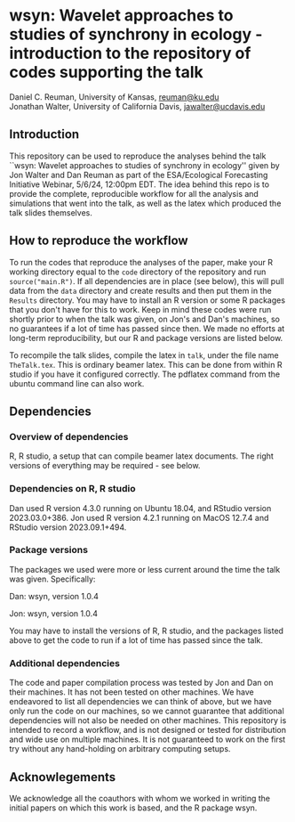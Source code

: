 # wsyn: Wavelet approaches to studies of synchrony in ecology - introduction to the repository of codes supporting the talk

Daniel C. Reuman, University of Kansas, reuman@ku.edu  
Jonathan Walter, University of California Davis, jawalter@ucdavis.edu  

## Introduction

This repository can be used to reproduce the analyses behind the talk
``wsyn: Wavelet approaches to studies of synchrony in ecology'' given by 
Jon Walter and Dan Reuman as part of the ESA/Ecological Forecasting Initiative 
Webinar, 5/6/24, 12:00pm EDT. The idea behind this repo is to provide the 
complete, reproducible workflow for all the analysis and simulations that went 
into the talk, as well as the latex which produced the talk slides themselves.

## How to reproduce the workflow

To run the codes that reproduce the analyses of the paper, make your R working directory equal to the `code` directory of 
the repository 
and run `source("main.R")`. If all dependencies are in place (see below), this will pull data from the `data` directory and create 
results and then put them in the `Results` directory. 
You may have to install an R version or some R packages
that you don't have for this to work. Keep in mind these codes were run shortly prior to when the talk was given,
on Jon's and Dan's  machines, so no guarantees if a lot of time has passed since then.
We made no efforts at long-term reproducibility, but our R and package versions are listed below.

To recompile the talk slides, compile the latex in `talk`, under the file name `TheTalk.tex`.
This is ordinary beamer latex. This can be done from within R studio if you have it configured
correctly. The pdflatex command from the ubuntu command line can also work. 

## Dependencies

### Overview of dependencies

R, R studio, a setup that can compile beamer latex documents. The right versions of everything may be required - see below.

### Dependencies on R, R studio

Dan used R version 4.3.0 running on Ubuntu 18.04, and RStudio version 2023.03.0+386. 
Jon used R version 4.2.1 running on MacOS 12.7.4 and RStudio version 2023.09.1+494.

### Package versions

The packages we used were more or less current around the time the talk was given. Specifically:

Dan: 
wsyn, version 1.0.4

Jon:
wsyn, version 1.0.4

You may have to install the versions of R, R studio, and the packages listed above to get the code to
run if a lot of time has passed since the talk. 

### Additional dependencies

The code and paper compilation process was tested by Jon and Dan on their machines. 
It has not been tested on other machines. We have endeavored to list all dependencies we can think of above, but we have 
only run the code on our machines, so we cannot guarantee that additional dependencies will not also be needed on other 
machines. This repository is intended to record a workflow, and is not designed or tested for distribution and wide use on 
multiple machines. It is not guaranteed to work on the first try without any hand-holding on arbitrary computing setups.

## Acknowlegements

We acknowledge all the coauthors with whom we worked in writing the initial papers
on which this work is based, and the R package wsyn. 













